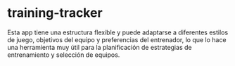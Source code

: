 # training-tracker
Esta app tiene una estructura flexible y puede adaptarse a diferentes estilos de juego, objetivos del equipo y preferencias del entrenador, lo que lo hace una herramienta muy útil para la planificación de estrategias de entrenamiento y selección de equipos.
